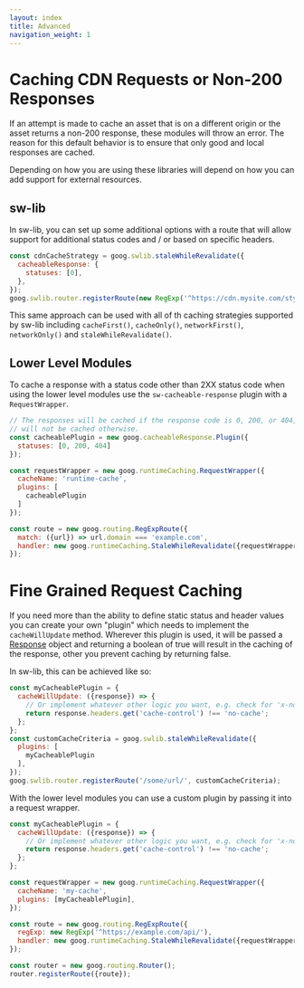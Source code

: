 ```yaml
---
layout: index
title: Advanced
navigation_weight: 1
---
```


# Caching CDN Requests or Non-200 Responses

If an attempt is made to cache an asset that is on a different origin or
the asset returns a non-200 response, these modules will throw an error. The
reason for this default behavior is to ensure that only good and local
responses are cached.

Depending on how you are using these libraries will depend on how you can add
support for external resources.

## sw-lib

In sw-lib, you can set up some additional options with a route that will allow
support for additional status codes and / or based on specific headers.

```javascript
const cdnCacheStrategy = goog.swlib.staleWhileRevalidate({
  cacheableResponse: {
    statuses: [0],
  },
});
goog.swlib.router.registerRoute(new RegExp('^https://cdn.mysite.com/styles/'), cdnCacheStrategy);
```

This same approach can be used with all of th caching strategies supported by
sw-lib including `cacheFirst()`, `cacheOnly()`, `networkFirst()`,
`networkOnly()` and `staleWhileRevalidate()`.

## Lower Level Modules

To cache a response with a status code other than 2XX status code when using
the lower level modules use the `sw-cacheable-response` plugin with a
`RequestWrapper`.

```javascript
// The responses will be cached if the response code is 0, 200, or 404, and
// will not be cached otherwise.
const cacheablePlugin = new goog.cacheableResponse.Plugin({
  statuses: [0, 200, 404]
});

const requestWrapper = new goog.runtimeCaching.RequestWrapper({
  cacheName: 'runtime-cache',
  plugins: [
    cacheablePlugin
  ]
});

const route = new goog.routing.RegExpRoute({
  match: ({url}) => url.domain === 'example.com',
  handler: new goog.runtimeCaching.StaleWhileRevalidate({requestWrapper})
});
```

# Fine Grained Request Caching

If you need more than the ability to define static status and header values
you can create your own "plugin" which needs to implement the `cacheWillUpdate`
method. Wherever this plugin is used, it will be passed a
[Response](https://developer.mozilla.org/en-US/docs/Web/API/Response) object
and returning a boolean of true will result in the caching of the response,
other you prevent caching by returning false.

In sw-lib, this can be achieved like so:

```javascript
const myCacheablePlugin = {
  cacheWillUpdate: ({response}) => {
    // Or implement whatever other logic you want, e.g. check for 'x-no-sw: true'
    return response.headers.get('cache-control') !== 'no-cache';
  };
};
const customCacheCriteria = goog.swlib.staleWhileRevalidate({
  plugins: [
    myCacheablePlugin
  ],
});
goog.swlib.router.registerRoute('/some/url/', customCacheCriteria);
```

With the lower level modules you can use a custom plugin by passing it into
a request wrapper.

```javascript
const myCacheablePlugin = {
  cacheWillUpdate: ({response}) => {
    // Or implement whatever other logic you want, e.g. check for 'x-no-sw: true'
    return response.headers.get('cache-control') !== 'no-cache';
  };
};

const requestWrapper = new goog.runtimeCaching.RequestWrapper({
  cacheName: 'my-cache',
  plugins: [myCacheablePlugin],
});

const route = new goog.routing.RegExpRoute({
  regExp: new RegExp('^https://example.com/api/'),
  handler: new goog.runtimeCaching.StaleWhileRevalidate({requestWrapper}),
});

const router = new goog.routing.Router();
router.registerRoute({route});
```
